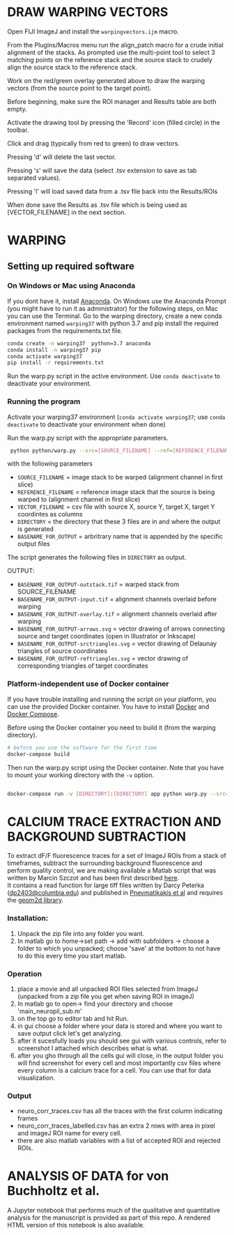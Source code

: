 
# DRAW WARPING VECTORS

Open FIJI ImageJ and install the `warpingvectors.ijm` macro.

From the Plugins/Macros menu run the align_patch macro for a crude initial alignment of the stacks. As prompted use the multi-point tool to select 3 matching points on the reference stack and the source stack to crudely align the source stack to the reference stack.


Work on the red/green overlay generated above to draw the warping vectors (from the source point to the target point).

Before beginning, make sure the ROI manager and Results table are both empty.

Activate the drawing tool by pressing the 'Record' icon (filled circle) in the toolbar.

Click and drag (typically from red to green) to draw vectors.

Pressing 'd' will delete the last vector.

Pressing 's' will save the data (select .tsv extension to save as tab separated values).

Pressing 'l' will load saved data from a .tsv file back into the Results/ROIs

When done save the Results as .tsv file which is being used as 
[VECTOR_FILENAME] in the next section.



# WARPING

## Setting up required software

### On Windows or Mac using Anaconda

If you dont have it, install [Anaconda](https://docs.anaconda.com/anaconda/install/windows/).
On Windows use the  Anaconda Prompt (you might have to run it as administrator) for the following steps, on Mac you can use the Terminal.
 Go to the warping directory, create a new conda environment named `warping37` with python 3.7 and pip install the required packages from the requirements.txt file.

```bash
conda create -n warping37  python=3.7 anaconda
conda install -n warping37 pip
conda activate warping37
pip install -r requirements.txt
```

Run the warp.py script in the active environment. Use `conda deactivate` to deactivate your environment.


### Running the program

Activate your warping37 environment (`conda activate warping37`; use `conda deactivate` to deactivate your environment when done)

Run the warp.py script with the appropriate parameters.

```bash
 python python/warp.py --src=[SOURCE_FILENAME] --ref=[REFERENCE_FILENAME] --out=[BASENAME_FOR_OUTPUT] --vec=[VECTOR_FILENAME] --dir=[DIRECTORY]
```
  
with the following parameters
  

- `SOURCE_FILENAME` = image stack to be warped (alignment channel in first slice)
- `REFERENCE_FILENAME` = reference image stack that the source is being warped to (alignment channel in first slice)
- `VECTOR_FILENAME` = csv file with source X, source Y, target X, target Y coordintes as columns
- `DIRECTORY` = the directory that these 3 files are in and where the output is generated
- `BASENAME_FOR_OUTPUT` = arbritrary name that is appended by the specific output files

The script generates the following files in `DIRECTORY` as output.

OUTPUT:

- `BASENAME_FOR_OUTPUT-outstack.tif` = warped stack from SOURCE_FILENAME
- `BASENAME_FOR_OUTPUT-input.tif` = alignment channels overlaid before warping
- `BASENAME_FOR_OUTPUT-overlay.tif` = alignment channels overlaid after warping
- `BASENAME_FOR_OUTPUT-arrows.svg` = vector drawing of arrows connecting source and target coordinates (open in Illustrator or Inkscape)
- `BASENAME_FOR_OUTPUT-srctriangles.svg` = vector drawing of Delaunay triangles of source coordinates
- `BASENAME_FOR_OUTPUT-reftriangles.svg` = vector drawing of corresponding triangles of target coordinates


### Platform-independent use of Docker container


If you have trouble installing and running the script on your platform, you can use the provided Docker container. You have to install [Docker](https://docs.docker.com/install/) and
[Docker Compose](https://docs.docker.com/compose/install/).  

Before using the Docker container you need to build it (from the warping directory).

```bash
# before you use the software for the first time
docker-compose build
```

Then run the warp.py script using the Docker container. Note that you have to mount your working directory with the `-v` option.

```bash

docker-compose run -v [DIRECTORY]:[DIRECTORY] app python warp.py --src=[SOURCE_FILENAME] --ref=[REFERENCE_FILENAME] --out=[BASENAME_FOR_OUTPUT] --vec=[VECTOR_FILENAME] --dir=[DIRECTORY]
```

# CALCIUM TRACE EXTRACTION AND BACKGROUND SUBTRACTION

To extract dF/F fluorescence traces for a set of ImageJ ROIs from a stack of timeframes, subtract the surrounding background fluorescence and perform quality control, we are making available a Matlab script that was written by Marcin Szczot and has been first described [here](https://www.ncbi.nlm.nih.gov/pmc/articles/PMC5599122/).  
It contains a read function  for large tiff files written by Darcy Peterka (dp2403@columbia.edu) and published in [Pnevmatikakis et al](https://www.ncbi.nlm.nih.gov/pmc/articles/pmid/26774160/)
and requires the [geom2d library](https://www.mathworks.com/matlabcentral/fileexchange/7844-geom2d).  
  
### Installation:

1) Unpack the zip file into any folder you want.
2) In matlab go to home->set path -> add with subfolders -> choose a folder to which you unpacked; choose 'save' at the bottom to not have to do this every time you start matlab. 

### Operation  

1) place a movie and all unpacked ROI files selected from ImageJ (unpacked from a zip file you get when saving ROI in imageJ)
2) In matlab go to open-> find your directory and choose 'main_neuropil_sub.m'
3) on the top go to editor tab and hit Run.
4) in gui choose a folder where your data is stored and where you want to save output click let's get analyzing.
5) after it sucesfully loads you should see gui with various controls, refer to screenshot I attached which describes what is what.
6) after you gho through all the cells gui will close, in the output folder you will find screenshot for every cell and most importantly csv files where every column is a calcium trace for a cell. You can use that for data visualization.

### Output  
  
   - neuro_corr_traces.csv has all the traces with the first column indicating frames
   - neuro_corr_traces_labelled.csv has an extra 2 rows with area in pixel and imageJ ROI name for every cell.
   - there are also matlab variables with a list of accepted ROI and rejected ROIs.
 


# ANALYSIS OF DATA for von Buchholtz et al.

A Jupyter notebook that performs much of the qualitative and quantitative analysis for the manuscript 
is provided as part of this repo. A rendered HTML version of this notebook is also available.

